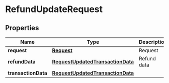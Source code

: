 
# RefundUpdateRequest

## Properties
Name | Type | Description | Notes
------------ | ------------- | ------------- | -------------
**request** | [**Request**](Request.md) | Request | 
**refundData** | [**RequestUpdatedTransactionData**](RequestUpdatedTransactionData.md) | Refund data |  [optional]
**transactionData** | [**RequestUpdatedTransactionData**](RequestUpdatedTransactionData.md) |  |  [optional]



